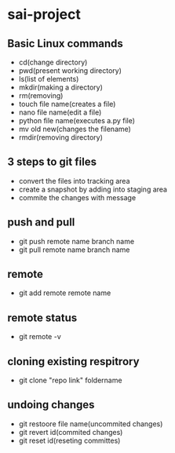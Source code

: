 # sai-project
## Basic Linux commands
- cd(change directory)
- pwd(present working directory)
- ls(list of elements)
- mkdir(making a directory)
- rm(removing)
- touch file name(creates a file)
- nano file name(edit a file)
- python file name(executes a.py file)
- mv old new(changes the filename)
- rmdir(removing directory)
## 3 steps to git files
- convert the files into tracking area 
- create a snapshot by adding into staging area
- commite the changes with message
## push and pull
- git push remote name branch name
- git pull remote name branch name
## remote
- git add remote remote name
## remote status
- git remote -v
## cloning existing respitrory
- git clone "repo link" foldername
## undoing changes
- git restoore file name(uncommited changes)
- git revert id(commited changes)
- git reset id(reseting committes)
